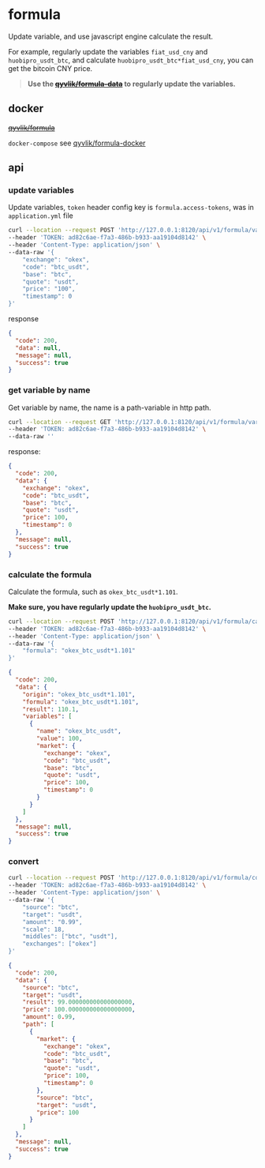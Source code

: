 # formula

Update variable, and use javascript engine calculate the result. 

For example, regularly update the variables `fiat_usd_cny` and `huobipro_usdt_btc`, 
and calculate `huobipro_usdt_btc*fiat_usd_cny`, you can get the bitcoin CNY price.

> **Use the [~~qyvlik/formula-data~~](https://github.com/qyvlik/formula-data) to regularly update the variables.**

## docker

[~~qyvlik/formula~~](https://hub.docker.com/r/qyvlik/formula)

`docker-compose` see [qyvlik/formula-docker](https://github.com/qyvlik/formula-docker) 

## api

### update variables

Update variables, `token` header config key is `formula.access-tokens`, was in `application.yml` file

```bash
curl --location --request POST 'http://127.0.0.1:8120/api/v1/formula/variable/market-price/update' \
--header 'TOKEN: ad82c6ae-f7a3-486b-b933-aa19104d8142' \
--header 'Content-Type: application/json' \
--data-raw '{
    "exchange": "okex",
    "code": "btc_usdt",
    "base": "btc",
    "quote": "usdt",
    "price": "100",
    "timestamp": 0
}'
```

response

```json
{
  "code": 200,
  "data": null,
  "message": null,
  "success": true
}
```

### get variable by name

Get variable by name, the name is a path-variable in http path.

```bash
curl --location --request GET 'http://127.0.0.1:8120/api/v1/formula/variable/market-price/info?exchange=okex&base=btc&quote=usdt' \
--header 'TOKEN: ad82c6ae-f7a3-486b-b933-aa19104d8142' \
--data-raw ''
```

response:

```json
{
  "code": 200,
  "data": {
    "exchange": "okex",
    "code": "btc_usdt",
    "base": "btc",
    "quote": "usdt",
    "price": 100,
    "timestamp": 0
  },
  "message": null,
  "success": true
}
```

### calculate the formula

Calculate the formula, such as `okex_btc_usdt*1.101`.

**Make sure, you have regularly update the `huobipro_usdt_btc`.**

```bash
curl --location --request POST 'http://127.0.0.1:8120/api/v1/formula/calculate' \
--header 'TOKEN: ad82c6ae-f7a3-486b-b933-aa19104d8142' \
--header 'Content-Type: application/json' \
--data-raw '{
    "formula": "okex_btc_usdt*1.101"
}'
```

```json
{
  "code": 200,
  "data": {
    "origin": "okex_btc_usdt*1.101",
    "formula": "okex_btc_usdt*1.101",
    "result": 110.1,
    "variables": [
      {
        "name": "okex_btc_usdt",
        "value": 100,
        "market": {
          "exchange": "okex",
          "code": "btc_usdt",
          "base": "btc",
          "quote": "usdt",
          "price": 100,
          "timestamp": 0
        }
      }
    ]
  },
  "message": null,
  "success": true
}
```

### convert

```bash
curl --location --request POST 'http://127.0.0.1:8120/api/v1/formula/convert' \
--header 'TOKEN: ad82c6ae-f7a3-486b-b933-aa19104d8142' \
--header 'Content-Type: application/json' \
--data-raw '{
    "source": "btc",
    "target": "usdt",
    "amount": "0.99",
    "scale": 18,
    "middles": ["btc", "usdt"],
    "exchanges": ["okex"]
}'
```
 
```json
{
  "code": 200,
  "data": {
    "source": "btc",
    "target": "usdt",
    "result": 99.000000000000000000,
    "price": 100.000000000000000000,
    "amount": 0.99,
    "path": [
      {
        "market": {
          "exchange": "okex",
          "code": "btc_usdt",
          "base": "btc",
          "quote": "usdt",
          "price": 100,
          "timestamp": 0
        },
        "source": "btc",
        "target": "usdt",
        "price": 100
      }
    ]
  },
  "message": null,
  "success": true
}
```
